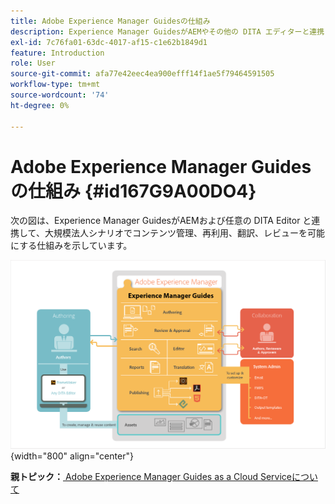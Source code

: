 ```yaml
---
title: Adobe Experience Manager Guidesの仕組み
description: Experience Manager GuidesがAEMやその他の DITA エディターと連携して、エンタープライズシナリオでのコンテンツ管理、再利用、翻訳、レビューを強化する方法を説明します。
exl-id: 7c76fa01-63dc-4017-af15-c1e62b1849d1
feature: Introduction
role: User
source-git-commit: afa77e42eec4ea900efff14f1ae5f79464591505
workflow-type: tm+mt
source-wordcount: '74'
ht-degree: 0%

---
```


# Adobe Experience Manager Guidesの仕組み {#id167G9A00DO4}

次の図は、Experience Manager GuidesがAEMおよび任意の DITA Editor と連携して、大規模法人シナリオでコンテンツ管理、再利用、翻訳、レビューを可能にする仕組みを示しています。

![](images/xml-add-on-how-it-works.png){width="800" align="center"}


**親トピック：**[ Adobe Experience Manager Guides as a Cloud Serviceについて ](intro.md)
